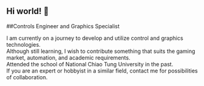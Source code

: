 ## Hi world! 👋

##Controls Engineer and Graphics Specialist

I am currently on a journey to develop and utilize control and graphics technologies.<br>
Although still learning, I wish to contribute something that suits the gaming market, automation, and academic requirements.<br>
Attended the school of National Chiao Tung University in the past.<br>
If you are an expert or hobbyist in a similar field, contact me for possibilities of collaboration.<br>

<!--
**chenhanxue0831/chenhanxue0831** is a ✨ _special_ ✨ repository because its `README.md` (this file) appears on your GitHub profile.

Here are some ideas to get you started:

- 🔭 I’m currently working on ...
- 🌱 I’m currently learning ...
- 👯 I’m looking to collaborate on ...
- 🤔 I’m looking for help with ...
- 💬 Ask me about ...
- 📫 How to reach me: ...
- 😄 Pronouns: ...
- ⚡ Fun fact: ...
-->
